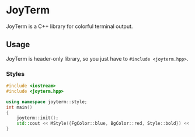 # JoyTerm  
JoyTerm is a C++ library for colorful terminal output.
## Usage
JoyTerm is header-only library, so you just have to `#include <joyterm.hpp>`.
### Styles
```c++
#include <iostream>
#include <joyterm.hpp>

using namespace joyterm::style;
int main()
{
    joyterm::init();
    std::cout << MStyle({FgColor::blue, BgColor::red, Style::bold}) << "Hello World!" << MStyle({Style::reset}) << "\n";
}
```
